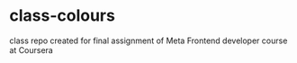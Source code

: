 # class-colours
class repo created for final assignment of Meta Frontend developer course at Coursera
